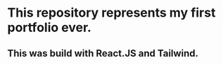 # This repository represents my first portfolio ever.

## This was build with React.JS and Tailwind.
